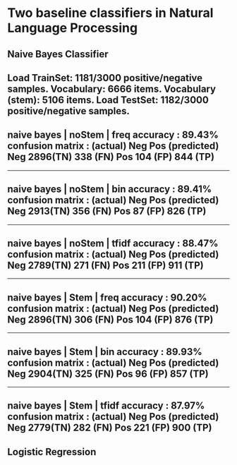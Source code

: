 # Two baseline classifiers in Natural Language Processing

## Naive Bayes Classifier

Load TrainSet: 1181/3000 positive/negative samples.
Vocabulary: 6666 items.
Vocabulary (stem): 5106 items.
Load TestSet: 1182/3000 positive/negative samples.
-------------------------------------------
naive bayes | noStem | freq
accuracy : 89.43%
confusion matrix :      (actual)
                    Neg         Pos
(predicted) Neg     2896(TN)    338 (FN)
            Pos     104 (FP)    844 (TP)
-------------------------------------------
-------------------------------------------
naive bayes | noStem | bin
accuracy : 89.41%
confusion matrix :      (actual)
                    Neg         Pos
(predicted) Neg     2913(TN)    356 (FN)
            Pos     87  (FP)    826 (TP)
-------------------------------------------
-------------------------------------------
naive bayes | noStem | tfidf
accuracy : 88.47%
confusion matrix :      (actual)
                    Neg         Pos
(predicted) Neg     2789(TN)    271 (FN)
            Pos     211 (FP)    911 (TP)
-------------------------------------------
-------------------------------------------
naive bayes | Stem | freq
accuracy : 90.20%
confusion matrix :      (actual)
                    Neg         Pos
(predicted) Neg     2896(TN)    306 (FN)
            Pos     104 (FP)    876 (TP)
-------------------------------------------
-------------------------------------------
naive bayes | Stem | bin
accuracy : 89.93%
confusion matrix :      (actual)
                    Neg         Pos
(predicted) Neg     2904(TN)    325 (FN)
            Pos     96  (FP)    857 (TP)
-------------------------------------------
-------------------------------------------
naive bayes | Stem | tfidf
accuracy : 87.97%
confusion matrix :      (actual)
                    Neg         Pos
(predicted) Neg     2779(TN)    282 (FN)
            Pos     221 (FP)    900 (TP)
-------------------------------------------

## Logistic Regression
